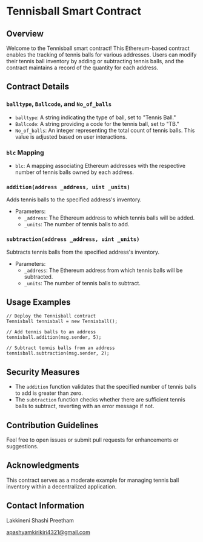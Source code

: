 # Tennisball Smart Contract

## Overview

Welcome to the Tennisball smart contract! This Ethereum-based contract enables the tracking of tennis balls for various addresses. Users can modify their tennis ball inventory by adding or subtracting tennis balls, and the contract maintains a record of the quantity for each address.

## Contract Details

### `balltype`, `Ballcode`, and `No_of_balls`

- `balltype`: A string indicating the type of ball, set to "Tennis Ball."
- `Ballcode`: A string providing a code for the tennis ball, set to "TB."
- `No_of_balls`: An integer representing the total count of tennis balls. This value is adjusted based on user interactions.

### `blc` Mapping

- `blc`: A mapping associating Ethereum addresses with the respective number of tennis balls owned by each address.

### `addition(address _address, uint _units)`

Adds tennis balls to the specified address's inventory.

- Parameters:
  - `_address`: The Ethereum address to which tennis balls will be added.
  - `_units`: The number of tennis balls to add.

### `subtraction(address _address, uint _units)`

Subtracts tennis balls from the specified address's inventory.

- Parameters:
  - `_address`: The Ethereum address from which tennis balls will be subtracted.
  - `_units`: The number of tennis balls to subtract.

## Usage Examples

```solidity
// Deploy the Tennisball contract
Tennisball tennisball = new Tennisball();

// Add tennis balls to an address
tennisball.addition(msg.sender, 5);

// Subtract tennis balls from an address
tennisball.subtraction(msg.sender, 2);
```

## Security Measures

- The `addition` function validates that the specified number of tennis balls to add is greater than zero.
- The `subtraction` function checks whether there are sufficient tennis balls to subtract, reverting with an error message if not.

## Contribution Guidelines

Feel free to open issues or submit pull requests for enhancements or suggestions.

## Acknowledgments

This contract serves as a moderate example for managing tennis ball inventory within a decentralized application.

## Contact Information

Lakkineni Shashi Preetham

apashyamkirikiri4321@gmail.com


